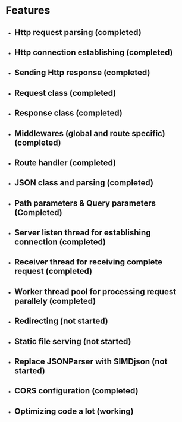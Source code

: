 # Features

- ## Http request parsing (completed)

- ## Http connection establishing (completed)

- ## Sending Http response (completed)

- ## Request class (completed)

- ## Response class (completed)

- ## Middlewares (global and route specific) (completed)

- ## Route handler (completed)

- ## JSON class and parsing (completed)

- ## Path parameters & Query parameters (Completed)

- ## Server listen thread for establishing connection (completed)

- ## Receiver thread for receiving complete request (completed)

- ## Worker thread pool for processing request parallely (completed)

- ## Redirecting (not started)

- ## Static file serving (not started)

- ## Replace JSONParser with SIMDjson (not started)

- ## CORS configuration (completed)

- ## Optimizing code a lot (working)

